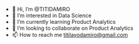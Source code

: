 - 👋 Hi, I’m @TITIDAMIRO
- 👀 I’m interested in Data Science
- 🌱 I’m currently learning Product Analytics
- 💞️ I’m looking to collaborate on Product Analytics
- 📫 How to reach me titilayodamiro@gmail.com

<!---
TITIDAMIRO/TITIDAMIRO is a ✨ special ✨ repository because its `README.md` (this file) appears on your GitHub profile.
You can click the Preview link to take a look at your changes.
--->
